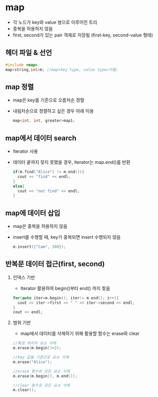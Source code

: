 # map

* 각 노드가 key와 value 쌍으로 이루어진 트리
* 중복을 허용하지 않음
* first, second가 있는 pair 객체로 저장됨 (first-key, second-value 형태)



## 헤더 파일 & 선언

```c++
#include <map>
map<string,int>m; //map<key type, value type>이름;
```



## map 정렬

* map은 key를 기준으로 오름차순 정렬

* 내림차순으로 정렬하고 싶은 경우 아래 이용

  ```c++
  map<int, int, greater>map1;
  ```

  

## map에서 데이터 search

* Iterator 사용

* 데이터 끝까지 찾지 못했을 경우, iterator는 map.end()를 반환

  ```c++
  if(m.find("Alice") != m.end()){
    cout << "find" << endl;
  }
  else{
    cout << "not find" << endl;
  }
  ```



## map에 데이터 삽입

* map은 중복을 허용하지 않음

* insert를 수행할 때, key가 중복되면 insert 수행되지 않음

  ```c++
  m.insert({"Cam", 300});
  ```



## 반복문 데이터 접근(first, second)

1. 인덱스 기반

   * Iterator 활용하여 begin()부터 end() 까지 찾음

   ```c++
   for(auto iter=m.begin(); iter!= m.end(); i++){
     cout << iter->first << " " << iter->second << endl;
   }
   cout << endl;
   ```

2. 범위 기반

   * map에서 데이터를 삭제하기 위해 활용할 함수는 erase와 clear

   ```c++
   //특정 위치의 요소 삭제
   m.erase(m.begin()+2);
   
   //key 값을 기준으로 요소 삭제
   m.erase("Alice");
   
   //erase 함수로 모든 요소 삭제
   m.erase(m.begin(), m.end());
   
   //clear 함수로 모든 요소 삭제
   m.clear();
   ```

   
